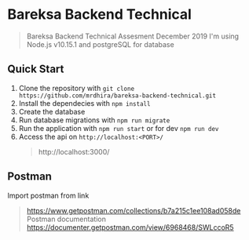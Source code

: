 # Bareksa Backend Technical
> Bareksa Backend Technical Assesment December 2019
> I'm using Node.js v10.15.1 and postgreSQL for database

## Quick Start

1. Clone the repository with `git clone https://github.com/mrdhira/bareksa-backend-technical.git`
2. Install the dependecies with `npm install`
3. Create the database
4. Run database migrations with `npm run migrate`
5. Run the application with `npm run start` or for dev `npm run dev`
6. Access the api on `http://localhost:<PORT>/`
    > http://localhost:3000/

## Postman
Import postman from link
> https://www.getpostman.com/collections/b7a215c1ee108ad058de
Postman documentation
> https://documenter.getpostman.com/view/6968468/SWLccoR5
